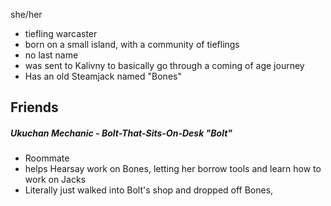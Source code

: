 she/her
- tiefling warcaster
- born on a small island, with a community of tieflings
- no last name
- was sent to Kalivny to basically go through a coming of age journey
- Has an old Steamjack named "Bones"

## Friends

##### Ukuchan Mechanic - Bolt-That-Sits-On-Desk "Bolt"
- Roommate
- helps Hearsay work on Bones, letting her borrow tools and learn how to work on Jacks
- Literally just walked into Bolt's shop and dropped off Bones, 